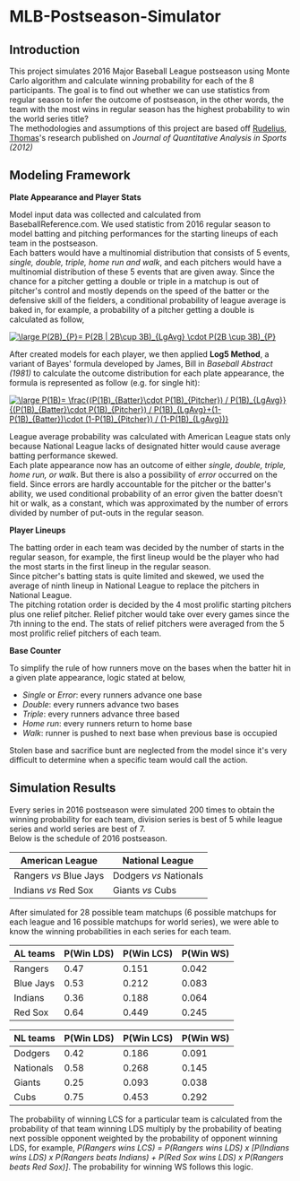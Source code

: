 # MLB-Postseason-Simulator
 
## Introduction
This project simulates 2016 Major Baseball League postseason using Monte Carlo algorithm and calculate winning probability for each of the 8 participants. The goal is to find out whether we can use statistics from regular season to infer the outcome of postseason, in the other words, the team with the most wins in regular season has the highest probability to win the world series title?   
The methodologies and assumptions of this project are based off [Rudelius, Thomas](https://econpapers.repec.org/article/bpjjqsprt/v_3a8_3ay_3a2012_3ai_3a1_3an_3a10.htm)'s research published on *Journal of Quantitative Analysis in Sports (2012)*

## Modeling Framework
**Plate Appearance and Player Stats**  

Model input data was collected and calculated from BaseballReference.com. We used statistic from 2016 regular season to model batting and pitching performances for the starting lineups of each team in the postseason.  
Each batters would have a multinomial distribution that consists of 5 events, *single, double, triple, home run and walk*, and each pitchers would have a multinomial distribution of these 5 events that are given away. Since the chance for a pitcher getting a double or triple in a matchup is out of pitcher's control and mostly depends on the speed of the batter or the defensive skill of the fielders, a conditional probability of league average is baked in, for example, a probability of a pitcher getting a double is calculated as follow,

<a href="https://www.codecogs.com/eqnedit.php?latex=\large&space;P(2B)_{P}=&space;P(2B&space;|&space;2B\cup&space;3B)_{LgAvg}&space;\cdot&space;P(2B&space;\cup&space;3B)_{P}" target="_blank"><img src="https://latex.codecogs.com/svg.latex?\large&space;P(2B)_{P}=&space;P(2B&space;|&space;2B\cup&space;3B)_{LgAvg}&space;\cdot&space;P(2B&space;\cup&space;3B)_{P}" title="\large P(2B)_{P}= P(2B | 2B\cup 3B)_{LgAvg} \cdot P(2B \cup 3B)_{P}" /></a>

After created models for each player, we then applied **Log5 Method**, a variant of Bayes' formula developed by James, Bill in *Baseball Abstract (1981)* to calculate the outcome distribution for each plate appearance, the formula is represented as follow (e.g. for single hit):

<a href="https://www.codecogs.com/eqnedit.php?latex=\large&space;P(1B)=&space;\frac{(P(1B)_{Batter}\cdot&space;P(1B)_{Pitcher})&space;/&space;P(1B)_{LgAvg}}{(P(1B)_{Batter}\cdot&space;P(1B)_{Pitcher})&space;/&space;P(1B)_{LgAvg}&plus;(1-P(1B)_{Batter})\cdot&space;(1-P(1B)_{Pitcher})&space;/&space;(1-P(1B)_{LgAvg})}" target="_blank"><img src="https://latex.codecogs.com/svg.latex?\large&space;P(1B)=&space;\frac{(P(1B)_{Batter}\cdot&space;P(1B)_{Pitcher})&space;/&space;P(1B)_{LgAvg}}{(P(1B)_{Batter}\cdot&space;P(1B)_{Pitcher})&space;/&space;P(1B)_{LgAvg}&plus;(1-P(1B)_{Batter})\cdot&space;(1-P(1B)_{Pitcher})&space;/&space;(1-P(1B)_{LgAvg})}" title="\large P(1B)= \frac{(P(1B)_{Batter}\cdot P(1B)_{Pitcher}) / P(1B)_{LgAvg}}{(P(1B)_{Batter}\cdot P(1B)_{Pitcher}) / P(1B)_{LgAvg}+(1-P(1B)_{Batter})\cdot (1-P(1B)_{Pitcher}) / (1-P(1B)_{LgAvg})}" /></a>

League average probability was calculated with American League stats only because National League lacks of designated hitter would cause average batting performance skewed.  
Each plate appearance now has an outcome of either *single, double, triple, home run, or walk*. But there is also a possibility of *error* occurred on the field. Since errors are hardly accountable for the pitcher or the batter's ability, we used conditional probability of an error given the batter doesn't hit or walk, as a constant, which was approximated by the number of errors divided by number of put-outs in the regular season.

**Player Lineups**

The batting order in each team was decided by the number of starts in the regular season, for example, the first lineup would be the player who had the most starts in the first lineup in the regular season.  
Since pitcher's batting stats is quite limited and skewed, we used the average of ninth lineup in National League to replace the pitchers in National League.  
The pitching rotation order is decided by the 4 most prolific starting pitchers plus one relief pitcher. Relief pitcher would take over every games since the 7th inning to the end. The stats of relief pitchers were averaged from the 5 most prolific relief pitchers of each team. 

**Base Counter**

To simplify the rule of how runners move on the bases when the batter hit in a given plate appearance, logic stated at below,
 - *Single* or *Error*: every runners advance one base
 - *Double*: every runners advance two bases
 - *Triple*: every runners advance three based
 - *Home run*: every runners return to home base
 - *Walk*: runner is pushed to next base when previous base is occupied 

Stolen base and sacrifice bunt are neglected from the model since it's very difficult to determine when a specific team would call the action.

## Simulation Results 
Every series in 2016 postseason were simulated 200 times to obtain the winning probability for each team, division series is best of 5 while league series and world series are best of 7.  
Below is the schedule of 2016 postseason. 

|American League  |National League  |
|--|--|
|Rangers *vs* Blue Jays|Dodgers *vs* Nationals|
|Indians *vs* Red Sox  |Giants *vs* Cubs|


After simulated for 28 possible team matchups (6 possible matchups for each league and 16 possible matchups for world series), we were able to know the winning probabilities in each series for each team.  

|AL teams  |P(Win LDS)|P(Win LCS)|P(Win WS)|
|--|--|--|--|
|Rangers  |0.47|0.151|0.042|
|Blue Jays|0.53|0.212|0.083|
|Indians  |0.36|0.188|0.064|
|Red Sox  |0.64|0.449|0.245|

|NL teams  |P(Win LDS)|P(Win LCS)|P(Win WS)|
|--|--|--|--|
|Dodgers  |0.42|0.186|0.091|
|Nationals|0.58|0.268|0.145|
|Giants   |0.25|0.093|0.038|
|Cubs     |0.75|0.453|0.292|


The probability of winning LCS for a particular team is calculated from the probability of that team winning LDS multiply by the probability of beating next possible opponent weighted by the probability of opponent winning LDS, for example, *P(Rangers wins LCS) = P(Rangers wins LDS) x [P(Indians wins LDS) x P(Rangers beats Indians) + P(Red Sox wins LDS) x P(Rangers beats Red Sox)]*. The probability for winning WS follows this logic.
